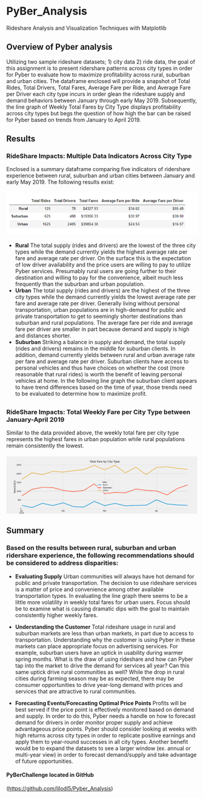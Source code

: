 # PyBer_Analysis
Rideshare Analysis and Visualization Techniques with Matplotlib

## **Overview of Pyber analysis**

Utilizing two sample rideshare datasets; 1) city data 2) ride data, the goal of this assignment is to present ridershare patterns across city types in order for Pyber to evaluate how to maximize profitability across rural, suburban and urban cities. 
The dataframe enclosed will provide a snapshot of Total Rides, Total Drivers, Total Fares, Average Fare per Ride, and Average Fare per Driver each city type incurs in order glean the rideshare supply and demand behaviors between January through early May 2019. 
Subsequently, the line graph of Weekly Total Fares by City Type displays profitability across city types but begs the question of how high the bar can be raised for Pyber based on trends from January to April 2019.   

## **Results**

### **RideShare Impacts: Multiple Data Indicators Across City Type** 
Enclosed is a summary dataframe comparing five indicators of ridershare experience between rural, suburban and urban cities between January and early May 2019. The following results exist: 

#### ![Key Indicators](https://github.com/ljlodl5/PyBer_Analysis/blob/main/Analysis/Pyber%20Dataframe.png)

* **Rural**
The total supply (rides and drivers) are the lowest of the three city types while the demand currently yields the highest average rate per fare and average rate per driver.
On the surface this is the expectation of low driver availability and the price users are willing to pay to utilize Pyber services. Presumably rural users are going further to their destination and willing to pay for the convenience, albeit much less frequently than the suburban and urban population.
* **Urban**
The total supply (rides and drivers) are the highest of the three city types while the demand currently yields the lowest average rate per fare and average rate per driver.
Generally living without personal transportation, urban populations are in high-demand for public and private transportation to get to seemingly shorter destinations than suburban and rural populations. The average fare per ride and average fare per driver are smaller in part because demand and supply is high and distances shorter.    
* **Suburban**
Striking a balance in supply and demand, the total supply (rides and drivers) remains in the middle for suburban clients. In addition, demand currently yields between rural and urban average rate per fare and average rate per driver.
Suburban clients have access to personal vehicles and thus have choices on whether the cost (more reasonable that rural rides) is worth the benefit of leaving personal vehicles at home. 
In the following line graph the suburban client appears to have trend differences based on the time of year, those trends need to be evaluated to determine how to maximize profit.   

##
### RideShare Impacts: Total Weekly Fare per City Type between January-April 2019  

Similar to the data provided above, the weekly total fare per city type represents the highest fares in urban population while rural populations remain consistently the lowest. 

#### ![Total Fare by City](https://github.com/ljlodl5/PyBer_Analysis/blob/main/Analysis/PyBer_fare_summary.png)


		 
## **Summary**

### Based on the results between rural, suburban and urban ridershare experience, the following recommendations should be considered to address disparities:
* **Evaluating Supply**
Urban communities will always have hot demand for public and private transportation. The decision to use rideshare services is a matter of price and convenience among other available transportation types. 
In evaluating the line graph there seems to be a little more volatility in weekly total fares for urban users. Focus should be to examine what is causing dramatic dips with the goal to maintain consistently higher weekly fares.    
  
* **Understanding the Customer** 
Total rideshare usage in rural and suburban markets are less than urban markets, in part due to access to transportation. Understanding why the customer is using Pyber in these markets can place appropriate focus on advertising services. 
For example, suburban users have an uptick in usability during warmer spring months. What is the draw of using rideshare and how can Pyber tap into the market to drive the demand for services all year? Can this same uptick drive rural communities as well?
While the drop in rural cities during farming season may be as expected, there may be consumer opportunities to drive year-long demand with prices and services that are attractive to rural communities.   
 
* **Forecasting Events/Forecasting Optimal Price Points** 
Profits will be best served if the price point is effectively monitored based on demand and supply. In order to do this, Pyber needs a handle on how to forecast demand for drivers in order monitor proper supply and achieve advantageous price points. 
Pyber should consider looking at weeks with high returns across city types in order to replicate positive earnings and apply them to year-round successes in all city types. 
Another benefit would be to expand the datasets to see a larger window (ex. annual or multi-year view) in order to forecast demand/supply and take advantage of future opportunities. 

#### PyBerChallenge located in GitHub
(https://github.com/ljlodl5/Pyber_Analysis)